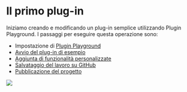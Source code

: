 # Il primo plug-in

Iniziamo creando e modificando un plug-in semplice utilizzando Plugin Playground. I passaggi per eseguire questa operazione sono:

* Impostazione di [Plugin Playground](plugin-playground.md)
* [Avvio del plug-in di esempio](launching-the-sample-plugin.md)
* [Aggiunta di funzionalità personalizzate](adding-your-own-features.md)
* [Salvataggio del lavoro su GitHub](saving-your-work-to-github.md)
* [Pubblicazione del progetto](publishing-your-project.md)

![](<../../../.gitbook/assets/03-FormIt plugin cylinder demo.gif>)

